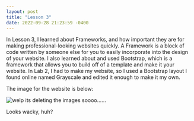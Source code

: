 ```yaml
---
layout: post
title: "Lesson 3"
date: 2022-09-28 21:23:59 -0400
---
```


In Lesson 3, I learned about Frameworks, and how important they are for making professional-looking websites quickly. A Framework is a block of code written by someone else for you to easily incorporate into the design of your website. I also learned about and used Bootstrap, which is a framework that allows you to build off of a template and make it your website. In Lab 2, I had to make my website, so I used a Bootstrap layout I found online named Grayscale and edited it enough to make it my own. 

The image for the website is below:

![welp its deleting the images soooo......](../_site/assets/Screenshot2.png)

Looks wacky, huh?